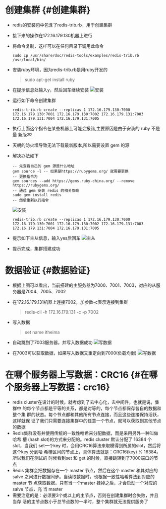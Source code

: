 # 创建集群 {#创建集群}

* redis的安装包中包含了redis-trib.rb，⽤于创建集群
* 接下来的操作在172.16.179.130机器上进⾏
* 将命令复制，这样可以在任何⽬录下调⽤此命令

  ```
  sudo cp /usr/share/doc/redis-tools/examples/redis-trib.rb /usr/local/bin/
  ```

* 安装ruby环境，因为redis-trib.rb是⽤ruby开发的

  > sudo apt-get install ruby

* 在提示信息处输⼊y，然后回⻋继续安装
![](/assets/p1_61.png "安装")

* 运⾏如下命令创建集群

  ```
  redis-trib.rb create --replicas 1 172.16.179.130:7000 172.16.179.130:7001 172.16.179.130:7002 172.16.179.131:7003 172.16.179.131:7004 172.16.179.131:7005
  ```

* 执⾏上⾯这个指令在某些机器上可能会报错,主要原因是由于安装的 ruby 不是最 新版本!
  [](/assets/p1_63.png "安装")

* 天朝的防⽕墙导致⽆法下载最新版本,所以需要设置 gem 的源

* 解决办法如下
  ```
  -- 先查看⾃⼰的 gem 源是什么地址
  gem source -l -- 如果是https://rubygems.org/ 就需要更换
  -- 更换指令为
  gem sources --add https://gems.ruby-china.org/ --remove https://rubygems.org/
  -- 通过 gem 安装 redis 的相关依赖
  sudo gem install redis
  -- 然后重新执⾏指令
  ```

  ![](/assets/p1_64.png "安装")
  ```
  redis-trib.rb create --replicas 1 172.16.179.130:7000 172.16.179.130:7001 172.16.179.130:7002 172.16.179.131:7003 172.16.179.131:7004 172.16.179.131:7005
  ```
* 提示如下主从信息，输⼊yes后回⻋
![](/assets/p1_62.png "主从")

* 提示完成，集群搭建成功

# 数据验证 {#数据验证}

* 根据上图可以看出，当前搭建的主服务器为7000、7001、7003，对应的从服务器是7004、7005、7002
* 在172.16.179.131机器上连接7002，加参数-c表示连接到集群

  > redis-cli -h 172.16.179.131 -c -p 7002

* 写⼊数据

  > set name itheima

* ⾃动跳到了7003服务器，并写⼊数据成功
![](/assets/p1_65.png "写数据")
* 在7003可以获取数据，如果写入数据又重定向到7000\(负载均衡\)
![](/assets/p1_66.png "写数据")

# 在哪个服务器上写数据：CRC16 {#在哪个服务器上写数据：crc16}

* redis cluster在设计的时候，就考虑到了去中⼼化，去中间件，也就是说，集群中 的每个节点都是平等的关系，都是对等的，每个节点都保存各⾃的数据和整个集 群的状态。每个节点都和其他所有节点连接，⽽且这些连接保持活跃，这样就保 证了我们只需要连接集群中的任意⼀个节点，就可以获取到其他节点的数据
* Redis集群没有并使⽤传统的⼀致性哈希来分配数据，⽽是采⽤另外⼀种叫做哈希 槽 \(hash slot\)的⽅式来分配的。redis cluster 默认分配了 16384 个slot，当我们 set⼀个key 时，会⽤CRC16算法来取模得到所属的slot，然后将这个key 分到哈 希槽区间的节点上，具体算法就是：CRC16\(key\) % 16384。所以我们在测试的 时候看到set 和 get 的时候，直接跳转到了7000端⼝的节点
* Redis 集群会把数据存在⼀个 master 节点，然后在这个 master 和其对应的salve 之间进⾏数据同步。当读取数据时，也根据⼀致性哈希算法到对应的 master 节 点获取数据。只有当⼀个master 挂掉之后，才会启动⼀个对应的 salve 节点，充 当 master
* 需要注意的是：必须要3个或以上的主节点，否则在创建集群时会失败，并且当存 活的主节点数⼩于总节点数的⼀半时，整个集群就⽆法提供服务了



